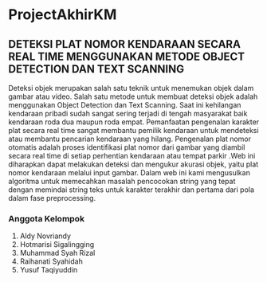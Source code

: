 # ProjectAkhirKM


## DETEKSI PLAT NOMOR KENDARAAN SECARA REAL TIME MENGGUNAKAN METODE OBJECT DETECTION DAN TEXT SCANNING

Deteksi objek merupakan salah satu teknik untuk menemukan objek dalam gambar atau video. Salah satu metode untuk membuat deteksi objek adalah menggunakan Object Detection dan Text Scanning. Saat ini kehilangan kendaraan pribadi sudah sangat sering terjadi di tengah masyarakat baik kendaraan roda dua maupun roda empat. Pemanfaatan pengenalan karakter plat secara real time  sangat membantu pemilik kendaraan untuk mendeteksi atau membantu pencarian kendaraan yang hilang. Pengenalan plat nomor otomatis adalah proses identifikasi plat nomor dari gambar yang diambil secara real time di setiap perhentian kendaraan atau tempat parkir .Web ini diharapkan dapat melakukan deteksi dan mengukur akurasi objek, yaitu plat nomor kendaraan  melalui input gambar. Dalam web ini kami mengusulkan algoritma untuk memecahkan masalah pencocokan string yang tepat dengan memindai string teks untuk karakter terakhir dan pertama dari pola dalam fase preprocessing.


### Anggota Kelompok
1. Aldy Novriandy
2. Hotmarisi Sigalingging
3. Muhammad Syah Rizal
4. Raihanati  Syahidah
5. Yusuf Taqiyuddin
